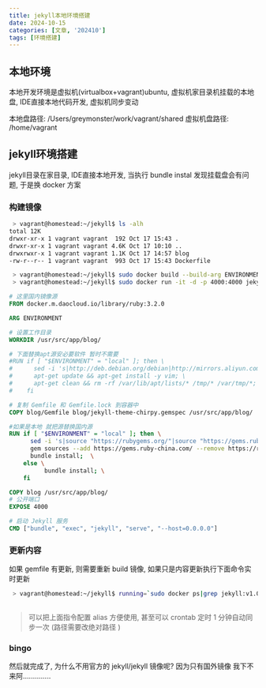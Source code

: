 ```yaml
---
title: jekyll本地环境搭建
date: 2024-10-15
categories: [文章, '202410']
tags: [环境搭建]
---
```


## 本地环境

本地开发环境是虚拟机(virtualbox+vagrant)ubuntu, 虚拟机家目录机挂载的本地盘, IDE直接本地代码开发, 虚拟机同步变动

本地盘路径: /Users/greymonster/work/vagrant/shared
虚拟机盘路径: /home/vagrant

## jekyll环境搭建
jekyll目录在家目录, IDE直接本地开发, 当执行 bundle instal 发现挂载盘会有问题, 于是换 docker 方案

### 构建镜像


```bash
 > vagrant@homestead:~/jekyll$ ls -alh
total 12K
drwxr-xr-x 1 vagrant vagrant  192 Oct 17 15:43 .
drwxr-xr-x 1 vagrant vagrant 4.6K Oct 17 10:10 ..
drwxrwxr-x 1 vagrant vagrant 1.1K Oct 17 14:57 blog
-rw-r--r-- 1 vagrant vagrant  993 Oct 17 15:43 Dockerfile

 > vagrant@homestead:~/jekyll$ sudo docker build --build-arg ENVIRONMENT=local -t jekyll:v1.0.0 .
 > vagrant@homestead:~/jekyll$ sudo docker run -it -d -p 4000:4000 jekyll:v1.0.0
```

```dockerfile
# 这里国内镜像源
FROM docker.m.daocloud.io/library/ruby:3.2.0

ARG ENVIRONMENT

# 设置工作目录
WORKDIR /usr/src/app/blog/

# 下面替换apt源安必要软件 暂时不需要
#RUN if [ "$ENVIRONMENT" = "local" ]; then \
#      sed -i 's|http://deb.debian.org/debian|http://mirrors.aliyun.com/debian|g' /etc/apt/sources.list; \
#      apt-get update && apt-get install -y vim; \
#      apt-get clean && rm -rf /var/lib/apt/lists/* /tmp/* /var/tmp/*; \
#    fi

# 复制 Gemfile 和 Gemfile.lock 到容器中
COPY blog/Gemfile blog/jekyll-theme-chirpy.gemspec /usr/src/app/blog/

#如果是本地 就把源替换国内源
RUN if [ "$ENVIRONMENT" = "local" ]; then \
      sed -i 's|source "https://rubygems.org/"|source "https://gems.ruby-china.com/"|' Gemfile; \
      gem sources --add https://gems.ruby-china.com/ --remove https://rubygems.org/; \
      bundle install;  \
    else \
          bundle install; \
    fi

COPY blog /usr/src/app/blog/
# 公开端口
EXPOSE 4000

# 启动 Jekyll 服务
CMD ["bundle", "exec", "jekyll", "serve", "--host=0.0.0.0"]

```

### 更新内容

如果 gemfile 有更新, 则需要重新 build 镜像, 如果只是内容更新执行下面命令实时更新

```bash
 > vagrant@homestead:~/jekyll$ running=`sudo docker ps|grep jekyll:v1.0.0|awk '{print $1}'` && sudo docker exec $running bash -c "rm -rf /usr/src/app/blog/_posts/" && sudo docker cp ./blog/_posts $running:/usr/src/app/blog/_posts
 
```

> 可以把上面指令配置 alias 方便使用, 甚至可以 crontab 定时 1 分钟自动同步一次 (路径需要改绝对路径 )

### bingo

然后就完成了, 为什么不用官方的 jekyll/jekyll 镜像呢? 因为只有国外镜像 我下不来阿..............

